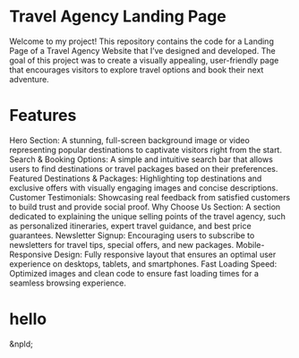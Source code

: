 # Travel Agency Landing Page
Welcome to my project! This repository contains the code for a Landing Page of a Travel Agency Website that I’ve designed and developed. The goal of this project was to create a visually appealing, user-friendly page that encourages visitors to explore travel options and book their next adventure.

# Features
Hero Section: A stunning, full-screen background image or video representing popular destinations to captivate visitors right from the start.
Search & Booking Options: A simple and intuitive search bar that allows users to find destinations or travel packages based on their preferences.
Featured Destinations & Packages: Highlighting top destinations and exclusive offers with visually engaging images and concise descriptions.
Customer Testimonials: Showcasing real feedback from satisfied customers to build trust and provide social proof.
Why Choose Us Section: A section dedicated to explaining the unique selling points of the travel agency, such as personalized itineraries, expert travel guidance, and best price guarantees.
Newsletter Signup: Encouraging users to subscribe to newsletters for travel tips, special offers, and new packages.
Mobile-Responsive Design: Fully responsive layout that ensures an optimal user experience on desktops, tablets, and smartphones.
Fast Loading Speed: Optimized images and clean code to ensure fast loading times for a seamless browsing experience.
# hello
  &npld;
